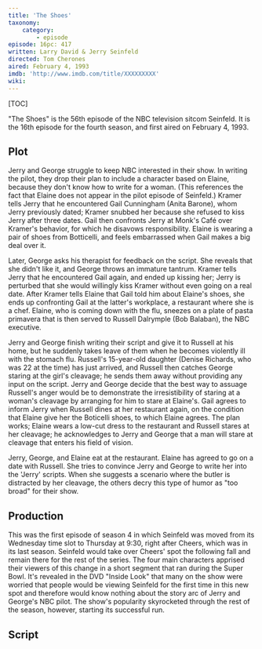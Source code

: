 ```yaml
---
title: 'The Shoes'
taxonomy:
    category:
        - episode
episode: 16pc: 417         
written: Larry David & Jerry Seinfeld
directed: Tom Cherones
aired: February 4, 1993
imdb: 'http://www.imdb.com/title/XXXXXXXXX'
wiki: 
---
```


[TOC]

"The Shoes" is the 56th episode of the NBC television sitcom Seinfeld. It is the 16th episode for the fourth season, and first aired on February 4, 1993.

## Plot

Jerry and George struggle to keep NBC interested in their show. In writing the pilot, they drop their plan to include a character based on Elaine, because they don't know how to write for a woman. (This references the fact that Elaine does not appear in the pilot episode of Seinfeld.) Kramer tells Jerry that he encountered Gail Cunningham (Anita Barone), whom Jerry previously dated; Kramer snubbed her because she refused to kiss Jerry after three dates. Gail then confronts Jerry at Monk's Café over Kramer's behavior, for which he disavows responsibility. Elaine is wearing a pair of shoes from Botticelli, and feels embarrassed when Gail makes a big deal over it.

Later, George asks his therapist for feedback on the script. She reveals that she didn't like it, and George throws an immature tantrum. Kramer tells Jerry that he encountered Gail again, and ended up kissing her; Jerry is perturbed that she would willingly kiss Kramer without even going on a real date. After Kramer tells Elaine that Gail told him about Elaine's shoes, she ends up confronting Gail at the latter's workplace, a restaurant where she is a chef. Elaine, who is coming down with the flu, sneezes on a plate of pasta primavera that is then served to Russell Dalrymple (Bob Balaban), the NBC executive.

Jerry and George finish writing their script and give it to Russell at his home, but he suddenly takes leave of them when he becomes violently ill with the stomach flu. Russell's 15-year-old daughter (Denise Richards, who was 22 at the time) has just arrived, and Russell then catches George staring at the girl's cleavage; he sends them away without providing any input on the script. Jerry and George decide that the best way to assuage Russell's anger would be to demonstrate the irresistibility of staring at a woman's cleavage by arranging for him to stare at Elaine's. Gail agrees to inform Jerry when Russell dines at her restaurant again, on the condition that Elaine give her the Boticelli shoes, to which Elaine agrees. The plan works; Elaine wears a low-cut dress to the restaurant and Russell stares at her cleavage; he acknowledges to Jerry and George that a man will stare at cleavage that enters his field of vision.

Jerry, George, and Elaine eat at the restaurant. Elaine has agreed to go on a date with Russell. She tries to convince Jerry and George to write her into the 'Jerry' scripts. When she suggests a scenario where the butler is distracted by her cleavage, the others decry this type of humor as "too broad" for their show.

## Production

This was the first episode of season 4 in which Seinfeld was moved from its Wednesday time slot to Thursday at 9:30, right after Cheers, which was in its last season. Seinfeld would take over Cheers' spot the following fall and remain there for the rest of the series. The four main characters apprised their viewers of this change in a short segment that ran during the Super Bowl. It's revealed in the DVD "Inside Look" that many on the show were worried that people would be viewing Seinfeld for the first time in this new spot and therefore would know nothing about the story arc of Jerry and George's NBC pilot. The show's popularity skyrocketed through the rest of the season, however, starting its successful run.

## Script
